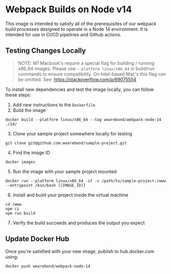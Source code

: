 # Webpack Builds on Node v14

This image is intended to satisfy all of the prerequisites of our webpack build
processes designed to operate in a Node 14 environment. It is intended for use
in CI/CD pipelines and Github actions.

## Testing Changes Locally

> NOTE: M1 Macbook's require a special flag for building / running x86_64 images. Please use `--platform linux/x86_64` in build/run commands to ensure compatibility. On Intel-based Mac's this flag can be omitted. See: https://stackoverflow.com/a/69075554

To install new dependencies and test the image locally, you can follow these
steps:

1. Add new instructions to the `Dockerfile`
2. Build the image
```
docker build --platform linux/x86_64 --tag wearebond/webpack-node:14 ./14/
```

3. Clone your sample project somewhere locally for testing
```
git clone git@github.com:wearebond/sample-project.git
```

4. Find the image ID
```
docker images
```

5. Run the image with your sample project mounted
```
docker run --platform linux/x86_64 -it -v /path/to/sample-project:/www --entrypoint /bin/bash [[IMAGE_ID]]
```

6. Install and build your project inside the virtual machine
```
cd /www
npm ci
npm run build
```

7. Verify the build succeeds and produces the output you expect

## Update Docker Hub

Once you're satisfied with your new image, publish to hub.docker.com using:

```
docker push wearebond/webpack-node:14
```
